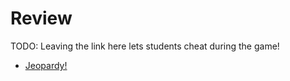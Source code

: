 # Review
TODO: Leaving the link here lets students cheat during the game!
* [Jeopardy!](https://jeopardylabs.com/play/ai-machine-learning-review)
